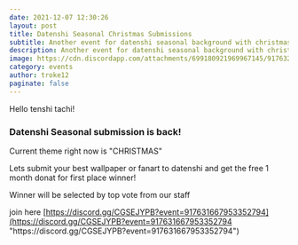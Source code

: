 ```yaml
---
date: 2021-12-07 12:30:26
layout: post
title: Datenshi Seasonal Christmas Submissions
subtitle: Another event for datenshi seasonal background with christmas theme
description: Another event for datenshi seasonal background with christmas theme
image: https://cdn.discordapp.com/attachments/699180921969967145/917632417798451220/christmas.png
category: events
author: troke12
paginate: false
---
```

Hello tenshi tachi! 

### **Datenshi Seasonal submission is back!** 

Current theme right now is "CHRISTMAS" 

Lets submit your best wallpaper or fanart to datenshi and get the free 1 month donat for first place winner!

Winner will be selected by top vote from our staff 

join here [https://discord.gg/CGSEJYPB?event=917631667953352794](https://discord.gg/CGSEJYPB?event=917631667953352794 "https\://discord.gg/CGSEJYPB?event=917631667953352794")